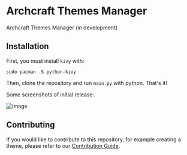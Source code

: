 # Archcraft Themes Manager

Archcraft Themes Manager (in development)


## Installation

First, you must install `kivy` with:
```
sudo pacman -S python-kivy
```
Then, clone the repository and run `main.py` with python. That's it!
 
Some screenshots of initial release:


![image](https://user-images.githubusercontent.com/68729523/210855755-42f80248-a417-4922-b318-741e97b5f7f4.png)

## Contributing

If you would like to contribute to this repository, for example creating a theme, please refer to our [Contribution Guide](https://github.com/archcraft-os/archcraft-theme-manager/CONTRIBUTING.MD).
